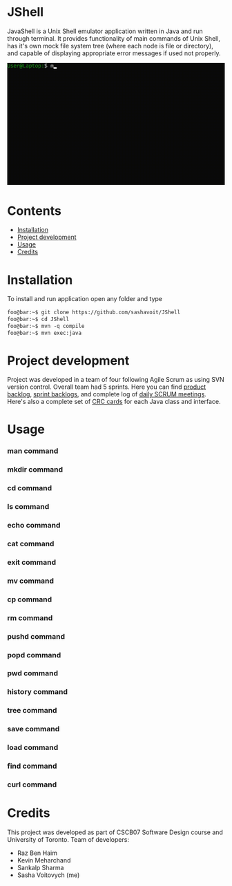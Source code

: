 # JShell

JavaShell is a Unix Shell emulator application written in Java and run through terminal. It provides functionality of main commands of Unix Shell, has it's own mock file system tree (where each node is file or directory), and capable of displaying appropriate error messages if used not properly.

<img src="media/demo.gif" width="600">

# Contents
- [Installation](#installation)
- [Project development](#project-development)
- [Usage](#usage)
- [Credits](#credits)

# Installation

To install and run application open any folder and type 

```console
foo@bar:~$ git clone https://github.com/sashavoit/JShell
foo@bar:~$ cd JShell
foo@bar:~$ mvn -q compile
foo@bar:~$ mvn exec:java
```

# Project development

Project was developed in a team of four following Agile Scrum as using SVN version control. Overall team had 5 sprints. Here you can find [product backlog](productBacklog), [sprint backlogs](sprints), and complete log of [daily SCRUM meetings](dailyScrumMeetings). Here's also a complete set of [CRC cards](crcCards) for each Java class and interface.

# Usage

### man command
### mkdir command
### cd command
### ls command
### echo command
### cat command
### exit command
### mv command
### cp command
### rm command 
### pushd command
### popd command
### pwd command
### history command
### tree command
### save command
### load command
### find command
### curl command

# Credits

This project was developed as part of CSCB07 Software Design course and University of Toronto. Team of developers:
- Raz Ben Haim 
- Kevin Meharchand
- Sankalp Sharma
- Sasha Voitovych (me)
